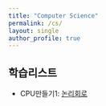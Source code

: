 ```yaml
---
title: "Computer Science"
permalink: /cs/
layout: single
author_profile: true
---
```


## 학습리스트

- CPU만들기1: [논리회로](nandgate/)
